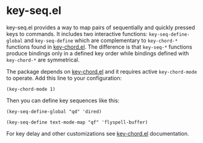 # key-seq.el

key-seq.el provides a way to map pairs of sequentially and quickly
pressed keys to commands. It includes two interactive functions:
`key-seq-define-global` and `key-seq-define` which are complementary
to `key-chord-*` functions found in [key-chord.el]. The difference is
that `key-seq-*` functions produce bindings only in a defined key
order while bindings defined with `key-chord-*` are symmetrical.

The package depends on [key-chord.el] and it requires active
`key-chord-mode` to operate. Add this line to your configuration:

    (key-chord-mode 1)

Then you can define key sequences like this:

    (key-seq-define-global "qd" 'dired)

    (key-seq-define text-mode-map "qf" 'flyspell-buffer)


For key delay and other customizations see [key-chord.el]
documentation.

[key-chord.el]: http://www.emacswiki.org/emacs/key-chord.el
